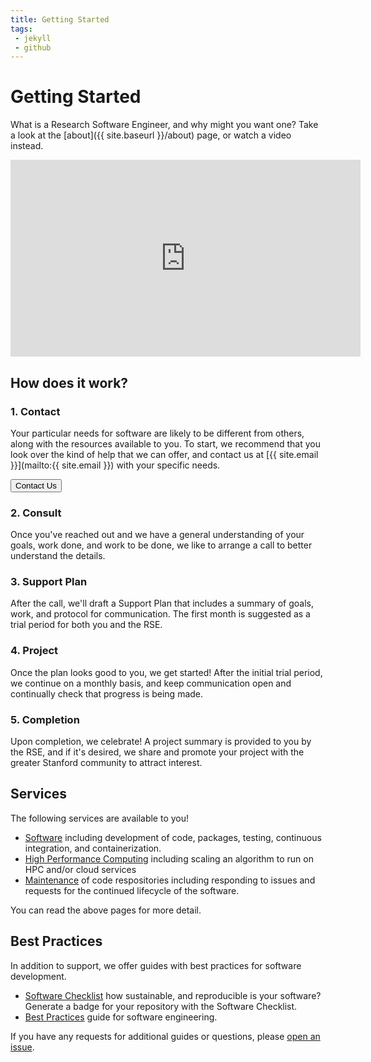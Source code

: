 ```yaml
---
title: Getting Started
tags: 
 - jekyll
 - github
---
```


# Getting Started

What is a Research Software Engineer, and why might you want one? Take
a look at the [about]({{ site.baseurl }}/about) page, or watch a video instead.

<iframe width="560" height="315" src="https://www.youtube.com/embed/trAfA9VWLTQ" frameborder="0" allow="accelerometer; autoplay; encrypted-media; gyroscope; picture-in-picture" allowfullscreen></iframe>

## How does it work?

### 1. Contact

Your particular needs for software are likely to be different from others, 
along with the resources available to you. To start, we recommend
that you look over the kind of help that we can offer,
and contact us at [{{ site.email }}](mailto:{{ site.email }}) with your
specific needs.

<a href="mailto:{{ site.email }}"><button class="btn btn-success">Contact Us</button></a>

### 2. Consult

Once you've reached out and we have a general understanding of your goals,
work done, and work to be done, we like to arrange a call to better
understand the details.

### 3. Support Plan

After the call, we'll draft a Support Plan that includes a summary of goals,
work, and protocol for communication. The first month is suggested as a trial
period for both you and the RSE. 

### 4. Project

Once the plan looks good to you, we get started! After the initial trial period,
we continue on a monthly basis, and keep communication open and continually check
that progress is being made.

### 5. Completion

Upon completion, we celebrate! A project summary is provided to you by the RSE,
and if it's desired, we share and promote your project with the greater Stanford
community to attract interest.

## Services

The following services are available to you!

 - [Software](services/software) including development of code, packages, testing, continuous integration, and containerization.
 - [High Performance Computing](services/hpc) including scaling an algorithm to run on HPC and/or cloud services
 - [Maintenance](services/maintenance) of code respositories including responding to issues and requests for the continued lifecycle of the software.

You can read the above pages for more detail.

## Best Practices

In addition to support, we offer guides with best practices for software development.

 - [Software Checklist](tools/software-checklist/) how sustainable, and reproducible is your software? Generate a badge for your repository with the Software Checklist.
 - [Best Practices](guides/best-practices/) guide for software engineering.

If you have any requests for additional guides or questions, please [open an issue](https://www.github.com/stanford-rc/rse-services/issues).

